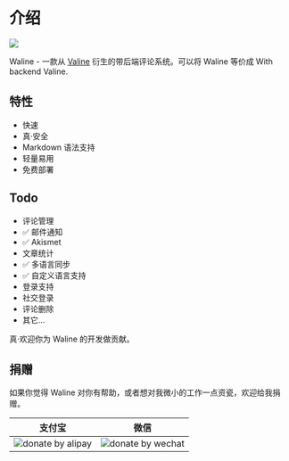 # 介绍
![](https://img.shields.io/npm/v/@waline/client?color=blue&logo=npm&style=flat-square)   

Waline - 一款从 [Valine](https://valine.js.org) 衍生的带后端评论系统。可以将 Waline 等价成 With backend Valine.

## 特性

- 快速
- 真·安全
- Markdown 语法支持
- 轻量易用
- 免费部署

## Todo

- 评论管理
- ✅ 邮件通知
- ✅ Akismet 
- 文章统计
- ✅ 多语言同步
- ✅ 自定义语言支持
- 登录支持
- 社交登录
- 评论删除
- 其它...

真·欢迎你为 Waline 的开发做贡献。

## 捐赠

如果你觉得 Waline 对你有帮助，或者想对我微小的工作一点资瓷，欢迎给我捐赠。

| 支付宝 | 微信 |
|:-------:|:------:|
| ![donate by alipay](https://p5.ssl.qhimg.com/t013f422b5b319becbb.png) | ![donate by wechat](https://p4.ssl.qhimg.com/t0142965a40989b8d7a.png) | 